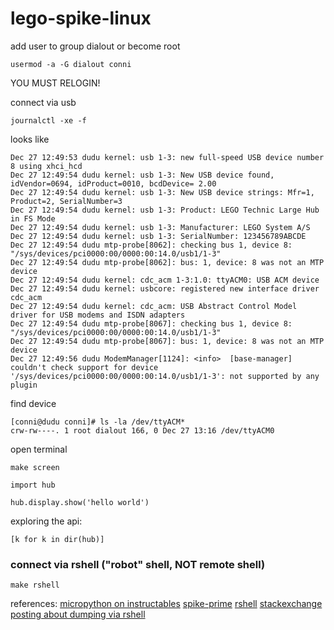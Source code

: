 # lego-spike-linux

add user to group dialout or become root

```
usermod -a -G dialout conni
```

YOU MUST RELOGIN!


connect via usb
```
journalctl -xe -f
```

looks like
```
Dec 27 12:49:53 dudu kernel: usb 1-3: new full-speed USB device number 8 using xhci_hcd
Dec 27 12:49:54 dudu kernel: usb 1-3: New USB device found, idVendor=0694, idProduct=0010, bcdDevice= 2.00
Dec 27 12:49:54 dudu kernel: usb 1-3: New USB device strings: Mfr=1, Product=2, SerialNumber=3
Dec 27 12:49:54 dudu kernel: usb 1-3: Product: LEGO Technic Large Hub in FS Mode
Dec 27 12:49:54 dudu kernel: usb 1-3: Manufacturer: LEGO System A/S
Dec 27 12:49:54 dudu kernel: usb 1-3: SerialNumber: 123456789ABCDE
Dec 27 12:49:54 dudu mtp-probe[8062]: checking bus 1, device 8: "/sys/devices/pci0000:00/0000:00:14.0/usb1/1-3"
Dec 27 12:49:54 dudu mtp-probe[8062]: bus: 1, device: 8 was not an MTP device
Dec 27 12:49:54 dudu kernel: cdc_acm 1-3:1.0: ttyACM0: USB ACM device
Dec 27 12:49:54 dudu kernel: usbcore: registered new interface driver cdc_acm
Dec 27 12:49:54 dudu kernel: cdc_acm: USB Abstract Control Model driver for USB modems and ISDN adapters
Dec 27 12:49:54 dudu mtp-probe[8067]: checking bus 1, device 8: "/sys/devices/pci0000:00/0000:00:14.0/usb1/1-3"
Dec 27 12:49:54 dudu mtp-probe[8067]: bus: 1, device: 8 was not an MTP device
Dec 27 12:49:56 dudu ModemManager[1124]: <info>  [base-manager] couldn't check support for device '/sys/devices/pci0000:00/0000:00:14.0/usb1/1-3': not supported by any plugin
```

find device
```
[conni@dudu conni]# ls -la /dev/ttyACM*
crw-rw----. 1 root dialout 166, 0 Dec 27 13:16 /dev/ttyACM0
```

open terminal
```
make screen
```

```
import hub

hub.display.show('hello world') 
```

exploring the api:
```
[k for k in dir(hub)]
```

### connect via rshell ("robot" shell, NOT remote shell)
```
make rshell
```

references:
[micropython on instructables](https://www.instructables.com/MicroPython-on-SPIKE-Prime/)
[spike-prime](https://github.com/gpdaniels/spike-prime)
[rshell](https://github.com/dhylands/rshell)
[stackexchange posting about dumping via rshell](https://bricks.stackexchange.com/questions/15068/how-to-dump-the-micropython-filesystem-from-the-spike-prime-and-mindstorms-v4)
